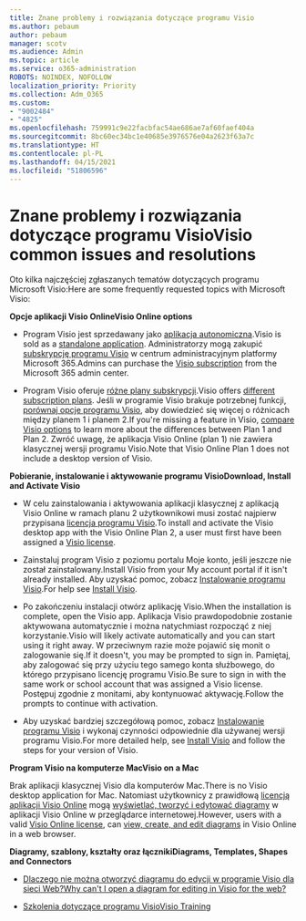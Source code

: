 ```yaml
---
title: Znane problemy i rozwiązania dotyczące programu Visio
ms.author: pebaum
author: pebaum
manager: scotv
ms.audience: Admin
ms.topic: article
ms.service: o365-administration
ROBOTS: NOINDEX, NOFOLLOW
localization_priority: Priority
ms.collection: Adm_O365
ms.custom:
- "9002484"
- "4825"
ms.openlocfilehash: 759991c9e22facbfac54ae686ae7af60faef404a
ms.sourcegitcommit: 8bc60ec34bc1e40685e3976576e04a2623f63a7c
ms.translationtype: HT
ms.contentlocale: pl-PL
ms.lasthandoff: 04/15/2021
ms.locfileid: "51806596"
---
```

# <a name="visio-common-issues-and-resolutions"></a><span data-ttu-id="e7580-102">Znane problemy i rozwiązania dotyczące programu Visio</span><span class="sxs-lookup"><span data-stu-id="e7580-102">Visio common issues and resolutions</span></span>

<span data-ttu-id="e7580-103">Oto kilka najczęściej zgłaszanych tematów dotyczących programu Microsoft Visio:</span><span class="sxs-lookup"><span data-stu-id="e7580-103">Here are some frequently requested topics with Microsoft Visio:</span></span>

<span data-ttu-id="e7580-104">**Opcje aplikacji Visio Online**</span><span class="sxs-lookup"><span data-stu-id="e7580-104">**Visio Online options**</span></span>

- <span data-ttu-id="e7580-105">Program Visio jest sprzedawany jako [aplikacja autonomiczna](https://products.office.com/visio/flowchart-software).</span><span class="sxs-lookup"><span data-stu-id="e7580-105">Visio is sold as a [standalone application](https://products.office.com/visio/flowchart-software).</span></span> <span data-ttu-id="e7580-106">Administratorzy mogą zakupić [subskrypcję programu Visio](https://docs.microsoft.com/alchemyinsights/purchase-visio-subscription) w centrum administracyjnym platformy Microsoft 365.</span><span class="sxs-lookup"><span data-stu-id="e7580-106">Admins can purchase the [Visio subscription](https://docs.microsoft.com/alchemyinsights/purchase-visio-subscription) from the Microsoft 365 admin center.</span></span>

- <span data-ttu-id="e7580-107">Program Visio oferuje [różne plany subskrypcji](https://products.office.com/visio/microsoft-visio-plans-and-pricing-compare-visio-options).</span><span class="sxs-lookup"><span data-stu-id="e7580-107">Visio offers [different subscription plans](https://products.office.com/visio/microsoft-visio-plans-and-pricing-compare-visio-options).</span></span> <span data-ttu-id="e7580-108">Jeśli w programie Visio brakuje potrzebnej funkcji, [porównaj opcje programu Visio](https://products.office.com/visio/microsoft-visio-plans-and-pricing-compare-visio-options), aby dowiedzieć się więcej o różnicach między planem 1 i planem 2.</span><span class="sxs-lookup"><span data-stu-id="e7580-108">If you're missing a feature in Visio, [compare Visio options](https://products.office.com/visio/microsoft-visio-plans-and-pricing-compare-visio-options) to learn more about the differences between Plan 1 and Plan 2.</span></span>  <span data-ttu-id="e7580-109">Zwróć uwagę, że aplikacja Visio Online (plan 1) nie zawiera klasycznej wersji programu Visio.</span><span class="sxs-lookup"><span data-stu-id="e7580-109">Note that Visio Online Plan 1 does not include a desktop version of Visio.</span></span>

<span data-ttu-id="e7580-110">**Pobieranie, instalowanie i aktywowanie programu Visio**</span><span class="sxs-lookup"><span data-stu-id="e7580-110">**Download, Install and Activate Visio**</span></span>

- <span data-ttu-id="e7580-111">W celu zainstalowania i aktywowania aplikacji klasycznej z aplikacją Visio Online w ramach planu 2 użytkownikowi musi zostać najpierw przypisana [licencja programu Visio](https://docs.microsoft.com/microsoft-365/admin/add-users/add-users).</span><span class="sxs-lookup"><span data-stu-id="e7580-111">To install and activate the Visio desktop app with the Visio Online Plan 2, a user must first have been assigned a [Visio license](https://docs.microsoft.com/microsoft-365/admin/add-users/add-users).</span></span>

- <span data-ttu-id="e7580-112">Zainstaluj program Visio z poziomu portalu Moje konto, jeśli jeszcze nie został zainstalowany.</span><span class="sxs-lookup"><span data-stu-id="e7580-112">Install Visio from your My account portal if it isn't already installed.</span></span> <span data-ttu-id="e7580-113">Aby uzyskać pomoc, zobacz [Instalowanie programu Visio](https://support.office.com/article/f98f21e3-aa02-4827-9167-ddab5b025710).</span><span class="sxs-lookup"><span data-stu-id="e7580-113">For help see [Install Visio](https://support.office.com/article/f98f21e3-aa02-4827-9167-ddab5b025710).</span></span>

- <span data-ttu-id="e7580-114">Po zakończeniu instalacji otwórz aplikację Visio.</span><span class="sxs-lookup"><span data-stu-id="e7580-114">When the installation is complete, open the Visio app.</span></span> <span data-ttu-id="e7580-115">Aplikacja Visio prawdopodobnie zostanie aktywowana automatycznie i można natychmiast rozpocząć z niej korzystanie.</span><span class="sxs-lookup"><span data-stu-id="e7580-115">Visio will likely activate automatically and you can start using it right away.</span></span> <span data-ttu-id="e7580-116">W przeciwnym razie może pojawić się monit o zalogowanie się.</span><span class="sxs-lookup"><span data-stu-id="e7580-116">If it doesn't, you may be prompted to sign in.</span></span> <span data-ttu-id="e7580-117">Pamiętaj, aby zalogować się przy użyciu tego samego konta służbowego, do którego przypisano licencję programu Visio.</span><span class="sxs-lookup"><span data-stu-id="e7580-117">Be sure to sign in with the same work or school account that was assigned a Visio license.</span></span> <span data-ttu-id="e7580-118">Postępuj zgodnie z monitami, aby kontynuować aktywację.</span><span class="sxs-lookup"><span data-stu-id="e7580-118">Follow the prompts to continue with activation.</span></span>

- <span data-ttu-id="e7580-119">Aby uzyskać bardziej szczegółową pomoc, zobacz [Instalowanie programu Visio](https://support.office.com/article/f98f21e3-aa02-4827-9167-ddab5b025710) i wykonaj czynności odpowiednie dla używanej wersji programu Visio.</span><span class="sxs-lookup"><span data-stu-id="e7580-119">For more detailed help, see [Install Visio](https://support.office.com/article/f98f21e3-aa02-4827-9167-ddab5b025710) and follow the steps for your version of Visio.</span></span>

<span data-ttu-id="e7580-120">**Program Visio na komputerze Mac**</span><span class="sxs-lookup"><span data-stu-id="e7580-120">**Visio on a Mac**</span></span>

<span data-ttu-id="e7580-121">Brak aplikacji klasycznej Visio dla komputerów Mac.</span><span class="sxs-lookup"><span data-stu-id="e7580-121">There is no Visio desktop application for Mac.</span></span> <span data-ttu-id="e7580-122">Natomiast użytkownicy z prawidłową [licencją aplikacji Visio Online](https://docs.microsoft.com/microsoft-365/admin/add-users/add-users) mogą [wyświetlać, tworzyć i edytować diagramy](https://support.office.com/article/06f04845-91b8-4e8f-881f-a43c970735fc) w aplikacji Visio Online w przeglądarce internetowej.</span><span class="sxs-lookup"><span data-stu-id="e7580-122">However, users with a valid [Visio Online license](https://docs.microsoft.com/microsoft-365/admin/add-users/add-users), can [view, create, and edit diagrams](https://support.office.com/article/06f04845-91b8-4e8f-881f-a43c970735fc) in Visio Online in a web browser.</span></span>

<span data-ttu-id="e7580-123">**Diagramy, szablony, kształty oraz łączniki**</span><span class="sxs-lookup"><span data-stu-id="e7580-123">**Diagrams, Templates, Shapes and Connectors**</span></span>

- [<span data-ttu-id="e7580-124">Dlaczego nie można otworzyć diagramu do edycji w programie Visio dla sieci Web?</span><span class="sxs-lookup"><span data-stu-id="e7580-124">Why can't I open a diagram for editing in Visio for the web?</span></span>](https://support.microsoft.com/office/ea4a23d3-21d3-4878-945e-cf1be4140357)

- [<span data-ttu-id="e7580-125">Szkolenia dotyczące programu Visio</span><span class="sxs-lookup"><span data-stu-id="e7580-125">Visio Training</span></span>](https://support.office.com/article/visio-training-e058bcfa-1d90-4653-afc6-e84d54cf94a6)
